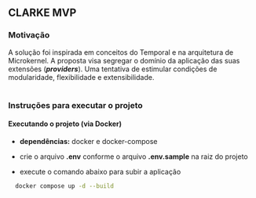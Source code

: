 <h2>CLARKE MVP</h2>

<h3>Motivação </h3>

A solução foi inspirada em conceitos do Temporal e na arquitetura de Microkernel. A proposta visa segregar o domínio da aplicação das suas extensões (**_providers_**). Uma tentativa de estimular condições de modularidade, flexibilidade e extensibilidade.

#

<h3>Instruções para executar o projeto </h3>

<h4>Executando o projeto (via Docker) </h4>

- **dependências:** docker e docker-compose

- crie o arquivo **.env** conforme o arquivo **.env.sample** na raiz do projeto

- execute o comando abaixo para subir a aplicação

```zsh
  docker compose up -d --build
```
